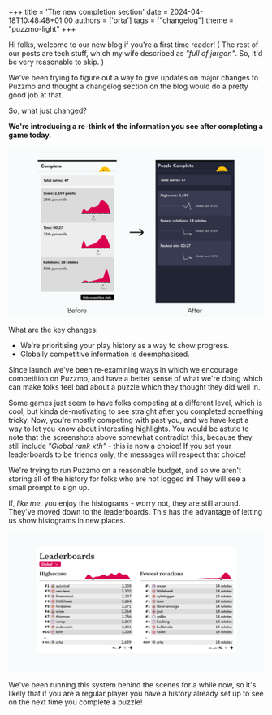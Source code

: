 +++
title = 'The new completion section'
date = 2024-04-18T10:48:48+01:00
authors = ['orta']
tags = ["changelog"]
theme = "puzzmo-light"
+++

Hi folks, welcome to our new blog if you're a first time reader! ( The rest of our posts are tech stuff, which my wife described as _"full of jargon"_. So, it'd be very reasonable to skip. ) 

We've been trying to figure out a way to give updates on major changes to Puzzmo and thought a changelog section on the blog would do a pretty good job at that.

So, what just changed?

**We're introducing a re-think of the information you see after completing a game today.** 

![Before and after shot](before-after.png)

What are the key changes:

- We're prioritising your play history as a way to show progress. 
- Globally competitive information is deemphasised.

Since launch we've been re-examining ways in which we encourage competition on Puzzmo, and have a better sense of what we're doing which can make folks feel bad about a puzzle which they thought they did well in. 

Some games just seem to have folks competing at a different level, which is cool, but kinda de-motivating to see straight after you completed something tricky. Now, you're mostly competing with past you, and we have kept a way to let you know about interesting highlights. You would be astute to note that the screenshots above somewhat contradict this, because they still include _"Global rank xth"_ - this is now a choice! If you set your leaderboards to be friends only, the messages will respect that choice!

We're trying to run Puzzmo on a reasonable budget, and so we aren't storing all of the history for folks who are not logged in! They will see a small prompt to sign up. 

If, _like me_, you enjoy the histograms - worry not, they are still around. They've moved down to the leaderboards. This has the advantage of letting us show histograms in new places.

![Leaderboards with info](leaderboards.png)

We've been running this system behind the scenes for a while now, so it's likely that if you are a regular player you have a history already set up to see on the next time you complete a puzzle!